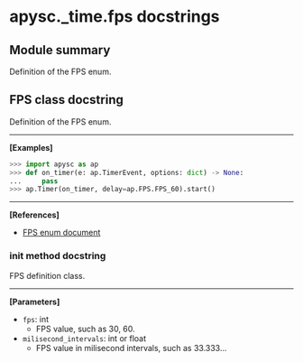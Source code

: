 # apysc._time.fps docstrings

## Module summary

Definition of the FPS enum.

## FPS class docstring

Definition of the FPS enum.<hr>

**[Examples]**

```py
>>> import apysc as ap
>>> def on_timer(e: ap.TimerEvent, options: dict) -> None:
...     pass
>>> ap.Timer(on_timer, delay=ap.FPS.FPS_60).start()
```

<hr>

**[References]**

- [FPS enum document](https://simon-ritchie.github.io/apysc/fps.html)

### __init__ method docstring

FPS definition class.<hr>

**[Parameters]**

- `fps`: int
  - FPS value, such as 30, 60.
- `milisecond_intervals`: int or float
  - FPS value in milisecond intervals, such as 33.333...
